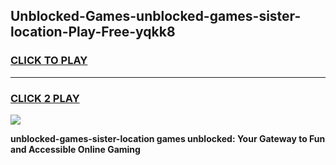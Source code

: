 
## Unblocked-Games-unblocked-games-sister-location-Play-Free-yqkk8
<h3>
<a href="https://premium76.site?title=unblocked-games-sister-location&ref=09A">CLICK TO PLAY</a></h3>
<hr>

<h3>
<a href="https://premium76.site?title=unblocked-games-sister-location&ref=09A">CLICK 2 PLAY</a>
  
</h3>

<a href="https://premium76.site?title=unblocked-games-sister-location&ref=09A"><img src="https://clearcache.store/games.png"></a>


**unblocked-games-sister-location games unblocked: Your Gateway to Fun and Accessible Online Gaming**
